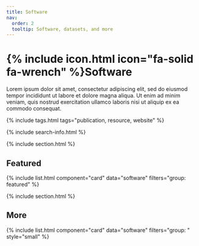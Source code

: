 ```yaml
---
title: Software
nav:
  order: 2
  tooltip: Software, datasets, and more
---
```


# {% include icon.html icon="fa-solid fa-wrench" %}Software

Lorem ipsum dolor sit amet, consectetur adipiscing elit, sed do eiusmod tempor incididunt ut labore et dolore magna aliqua.
Ut enim ad minim veniam, quis nostrud exercitation ullamco laboris nisi ut aliquip ex ea commodo consequat.

{% include tags.html tags="publication, resource, website" %}

{% include search-info.html %}

{% include section.html %}

## Featured

{% include list.html component="card" data="software" filters="group: featured" %}

{% include section.html %}

## More

{% include list.html component="card" data="software" filters="group: " style="small" %}
